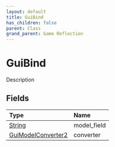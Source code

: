 ```yaml
---
layout: default
title: GuiBind
has_children: false
parent: Class
grand_parent: Game Reflection
---
```

# GuiBind
Description 

## Fields

| Type | Name |
|:----------|:--------------|
| [String](/riftbreaker-wiki/docs/game-reflection/components/string/) | model_field |
| [GuiModelConverter2](/riftbreaker-wiki/docs/game-reflection/components/gui_model_converter2/) | converter |

